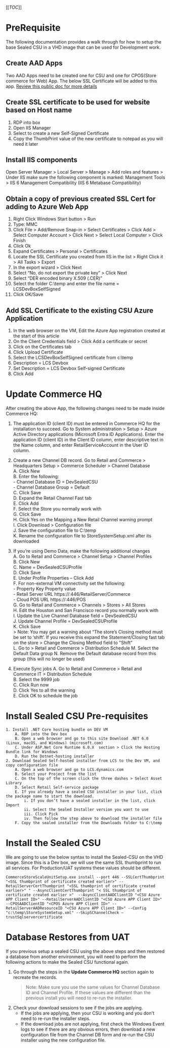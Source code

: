 [[_TOC_]]

# PreRequisite
The following documentation provides a walk through for how to setup the base Sealed CSU in a VHD image that can be used for Development work.  

## Create AAD Apps
Two AAD Apps need to be created one for CSU and one for CPOS(Store commerce for Web) App.  The below SSL Certificate will be added to this app.   [Review this public doc for more details](https://learn.microsoft.com/en-us/dynamics365/commerce/dev-itpro/cpos-custom-aad)


## Create SSL certificate to be used for website based on Host name
1.  RDP into box
2. Open IIS Manager
3. Select to create a new Self-Signed Certificate  
4. Copy the ThumbPrint value of the new certificate to notepad as you will need it later

## Install IIS components

Open Server Manager > Local Server > Manage > Add roles and features > Under IIS make sure the following component is marked: Management Tools > IIS 6 Management Compatibility (IIS 6 Metabase Compatibility)

## Obtain a copy of previous created SSL Cert for adding to Azure Web App
1.  Right Click Windows Start button > Run  
2.  Type:  MMC  
3.  Click File > Add/Remove Snap-in > Select Certificates > Click Add > Select Computer Account > Click Next > Select Local Computer > Click Finish  
4.  Click Ok  
5.  Expand Certificates > Personal > Certificates  
6.  Locate the SSL Certificate you created from IIS in the list > Right Click it > All Tasks > Export  
7.  In the export wizard > Click Next  
8.  Select “No, do not export the private key” > Click Next  
9.  Select “DER encoded binary X.509 (.CER)”  
10. Select the folder C:\temp  and enter the file name = LCSDevBoxSelfSigned  
11. Click OK/Save  
	
## Add SSL Certificate to the existing CSU Azure Application
1. In the web browser on the VM, Edit the Azure App registration created at the start of this article
2. On the Client Credentials field > Click Add a certificate or secret 
3. Click on the Certificates tab
4. Click Upload Certificate
5. Select the LCSDevBoxSelfSigned certificate  from c:\temp
6. Description = LCS Devbox
7. Set Description = LCS Devbox Self-signed Certificate
8. Click Add
	
# Update Commerce HQ  
After creating the above App, the following changes need to be made inside Commerce HQ:  

1. The application ID (client ID) must be entered in Commerce HQ for the installation to succeed. Go to System administration > Setup > Azure Active Directory applications (Microsoft Entra ID Applications). Enter the application ID (client ID) in the Client ID column, enter descriptive text in the Name column, and enter RetailServiceAccount in the User ID column.  

 2. Create a new Channel DB record. Go to Retail and Commerce > Headquarters Setup > Commerce Scheduler > Channel Database  
		 A. Click New  
	B. Enter the following:  
		- Channel Database ID = DevSealedCSU  
		- Channel Database Group = Default  
	C. Click Save  
	D. Expand the Retail Channel Fast tab  
	E. Click Add  
	F. Select the Store you normally work with  
	G. Click Save  
	H. Click Yes on the Mapping a New Retail Channel warning prompt  
	I. Click Download > Configuration file  
	J. Save the configuration file to C:\temp  
	K. Rename the configuration file to  StoreSystemSetup.xml  after its downloaded  
3. If you’re using Demo Data, make the following additional changes  	
		A. Go to Retail and Commerce > Channel Setup > Channel Profiles  
		B. Click New  
		C. Name = DevSealedCSUProfile  
		D. Click Save  
		E. Under Profile Properties – Click Add  
		F. For non-external VM connectivity set the following:  
                   - Property Key	Property value  
                   - Retail Server URL	https://<HostName>:446/RetailServer/Commerce  
                   - Cloud POS URL	https://<HostName>:446/POS  
		G. Go to Retail and Commerce > Channels > Stores > All Stores  
		H. Edit the Houston and San Francisco record you normally work with  
		I. Update the Live Channel Database field = DevSealedCSU  
		J. Update Channel Profile = DevSealedCSUProfile  
		K. Click Save  
			> Note: You may get a warning about “The store’s Closing method must be set to ‘shift’.   If you receive this expand the Statement/Closing fast tab on the store > Change the Closing Method field to "Shift"  
               L. Go to > Retail and Commerce > Distribution Schedule
               M. Select the Default Data group
               N. Remove the Default database record from this group  (this will no longer be used)
		
4. Execute Sync jobs
   A. Go to Retail and Commerce > Retail and Commerce IT > Distribution Schedule   
   B. Select the 9999 job  
   C. Click Run now  
   D. Click Yes to all the warning  
   E. Click OK to schedule the job  

# Install Sealed CSU Pre-requisites
	1. Install .NET Core hosting bundle on DEV VM
		A. RDP into the Dev box
		B. Open a web browser and go to this site Download .NET 6.0 (Linux, macOS, and Windows) (microsoft.com)
		C. Under ASP.Net Core Runtime 6.0.X  section > Click the Hosting Bundle link for Windows
		D. Run the Dotnet-hosting installer
	2. Download Sealed Self-hosted installer from LCS to the Dev VM, and copy configuration file
		A. Open a web browser and go to LCS.dynamics.com
		B. Select your Project from the list
		C. On the top of the screen click the three dashes > Select Asset Library
		D. Select Retail Self-service package  
		E. If you already have a sealed CSU installer in your list, click the package name to start the download.  
			i. If you don’t have a sealed installer in the list, click Import
			ii. Select the Sealed Installer version you want to use 
			iii. Click Pick
			iv. Then follow the step above to download the installer file
		F. Copy the sealed installer from the Downloads folder to C:\temp

# Install the Sealed CSU	
We are going to use the below syntax to install the Sealed-CSU on the VHD image.   Since this is a Dev box, we will use the same SSL thumbprint to run all services. For Production/UAT systems these values should be different.   

`CommerceStoreScaleUnitSetup.exe install --port 446 --SSLCertThumbprint "<SSL thumbprint of certificate created earlier>" --RetailServerCertThumbprint "<SSL thumbprint of certificate created earlier>" " --AsyncClientCertThumbprint "< SSL thumbprint of certificate created earlier >"  --AsyncClientAADClientID "<CSU Azure APP Client ID>" --RetailServerAADClientID "<CSU Azure APP Client ID>" --CPOSAADClientID "<CPOS Azure APP Client ID>" --RetailServerAADResourceID "<CSU Azure APP Client ID>" --Config "c:\temp\StoreSystemSetup.xml" --SkipSChannelCheck –trustSqlservercertificate`



# Database Restores from UAT
If you previous setup a sealed CSU using the above steps and then restored a database from another environment, you will need to perform the following actions to make the Sealed CSU functional again. 

1) Go through the steps in the **Update Commerce HQ** section again to recreate the records. 
   >Note: Make sure you use the same values for Channel Database ID and Channel Profile. If these values are different than the previous install you will need to re-run the installer. 
2) Check your download sessions to see if the jobs are applying. 
    - If the jobs are applying, then your CSU is working and you don't need to re-run the installer steps.
    - If the download jobs are not applying, first check the Windows Event logs to see if there are any obvious errors, then download a new configuration file from the Channel DB form and re-run the CSU installer using the new configuration file.  
